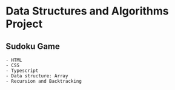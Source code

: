 # Data Structures and Algorithms Project
## Sudoku Game
    - HTML
    - CSS
    - Typescript
    - Data structure: Array 
    - Recursion and Backtracking
